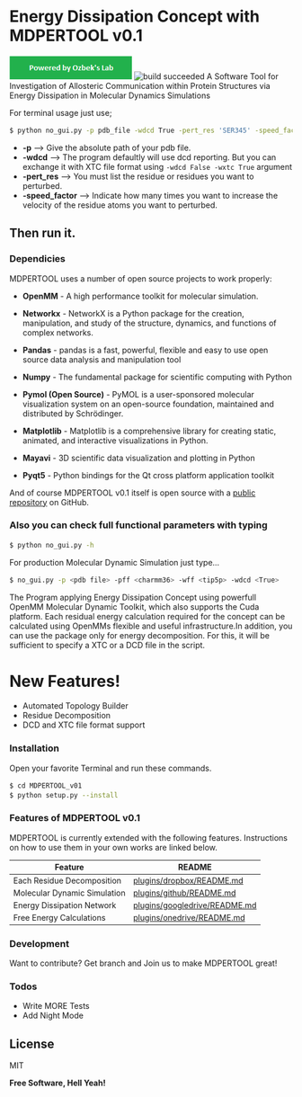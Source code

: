 # Energy Dissipation Concept with MDPERTOOL v0.1 

[![Powered by |Ozbek' Lab](https://github.com/Bio-Otto/Example_MD_Scripts/blob/master/PoweredByOzbekLab.png)](http://compbio.bioe.eng.marmara.edu.tr/)
![build succeeded](https://img.shields.io/badge/<MDPERTOOL>-<v0.1>-<ff69b4)
A Software Tool for Investigation of Allosteric Communication within Protein Structures via Energy Dissipation in Molecular Dynamics Simulations

For terminal usage just use; 

```sh
$ python no_gui.py -p pdb_file -wdcd True -pert_res 'SER345' -speed_factor 4
```

* __-p__  -->  Give the absolute path of your pdb file. 
* __-wdcd__  -->  The program defaultly will use dcd reporting. But you can exchange it with XTC file format using ```-wdcd False -wxtc True``` argument
* __-pert_res__  -->  You must list the residue or residues you want to perturbed.
* __-speed_factor__  -->  Indicate how many times you want to increase the velocity of the residue atoms you want to perturbed.


## Then run it.

### Dependicies

MDPERTOOL uses a number of open source projects to work properly:

* __OpenMM__ - A high performance toolkit for molecular simulation. 
* __Networkx__ - NetworkX is a Python package for the creation, manipulation, and study of the structure, dynamics, and functions of complex networks.

* __Pandas__ - pandas is a fast, powerful, flexible and easy to use open source data analysis and manipulation tool
* __Numpy__ -  The fundamental package for scientific computing with Python 
* __Pymol (Open Source)__ - PyMOL is a user-sponsored molecular visualization system on an open-source foundation, maintained and distributed by Schrödinger.
* __Matplotlib__ - Matplotlib is a comprehensive library for creating static, animated, and interactive visualizations in Python.
* __Mayavi__ - 3D scientific data visualization and plotting in Python
* __Pyqt5__ - Python bindings for the Qt cross platform application toolkit

And of course MDPERTOOL v0.1 itself is open source with a [public repository][MDPERTOOL] on GitHub.

### Also you can check full functional parameters with typing 

```sh
$ python no_gui.py -h
```

For production Molecular Dynamic Simulation just type...

```sh
$ no_gui.py -p <pdb file> -pff <charmm36> -wff <tip5p> -wdcd <True>
```

The Program applying Energy Dissipation Concept using powerfull OpenMM Molecular Dynamic Toolkit, which also supports the Cuda platform. Each residual energy calculation required for the concept can be calculated using OpenMMs flexible and useful infrastructure.In addition, you can use the package only for energy decomposition. For this, it will be sufficient to specify a XTC or a DCD file in the script.

# New Features!

  - Automated Topology Builder
  - Residue Decomposition
  - DCD and XTC file format support 

### Installation

Open your favorite Terminal and run these commands.

```sh
$ cd MDPERTOOL_v01
$ python setup.py --install
```



### Features of MDPERTOOL v0.1

MDPERTOOL is currently extended with the following features. Instructions on how to use them in your own works are linked below.

| Feature | README |
| ------ | ------ |
| Each Residue Decomposition | [plugins/dropbox/README.md][MDPERTOOL] |
| Molecular Dynamic Simulation | [plugins/github/README.md][MDPERTOOL] |
| Energy Dissipation Network | [plugins/googledrive/README.md][MDPERTOOL] |
| Free Energy Calculations | [plugins/onedrive/README.md][MDPERTOOL] |

### Development

Want to contribute?
Get branch and Join us to make MDPERTOOL great!

### Todos

 - Write MORE Tests
 - Add Night Mode

License
----

MIT


**Free Software, Hell Yeah!**

[//]: # (These are reference links used in the body of this note and get stripped out when the markdown processor does its job. There is no need to format nicely because it shouldn't be seen. Thanks SO - http://stackoverflow.com/questions/4823468/store-comments-in-markdown-syntax)


[MDPERTOOL]: <https://github.com/Bio-Otto/MDPERTOOL_v01>
